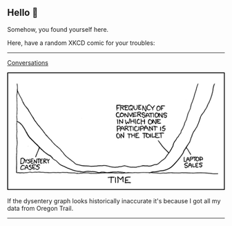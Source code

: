 ## Hello 👀

Somehow, you found yourself here.

Here, have a random XKCD comic for your troubles:

-----------------------------------

[Conversations](https://xkcd.com/646)

![Conversations](./random_comic.png)

If the dysentery graph looks historically inaccurate it's because I got all my data from Oregon Trail.

-----------------------------------